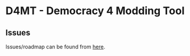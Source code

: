 # D4MT - Democracy 4 Modding Tool

## Issues

Issues/roadmap can be found from [here](https://github.com/Intragalactical/D4MT/issues).
